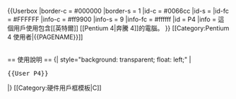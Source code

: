 {{Userbox
  |border-c = #000000
  |border-s = 1
  |id-c     = #0066cc
  |id-s     = 
  |id-fc    = #FFFFFF
  |info-c   = #ff9900
  |info-s   = 9
  |info-fc  = #ffffff
  |id       = P4
  |info     = 這個用戶使用包含[[英特爾]] [[Pentium 4|奔騰 4]]的電腦。
}}
<includeonly>[[Category:Pentium 4 使用者|{{PAGENAME}}]]</includeonly>
<noinclude>
<div style="clear: both; float: left;"></div>
<br>
== 使用說明 ==
{| style="background: transparent; float: left;"
|<pre>{{User P4}}</pre>
|}
[[Category:硬件用戶框模板|C]]
</noinclude>